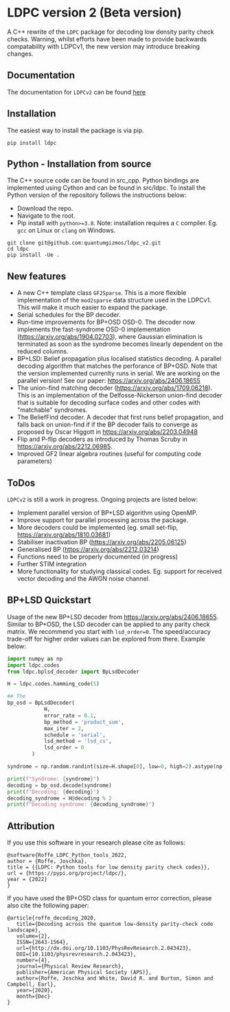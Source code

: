 # LDPC version 2 (Beta version)

A C++ rewrite of the `LDPC` package for decoding low density parity check checks.
Warning, whilst efforts have been made to provide backwards compatability with LDPCv1, the new version may introduce breaking changes.

## Documentation

The documentation for `LDPCv2` can be found [here](https://roffe.eu/software/ldpc)

## Installation

The easiest way to install the package is via pip.

```pip install ldpc```

## Python - Installation from source

The C++ source code can be found in src_cpp. Python bindings are implemented using Cython and can be found in src/ldpc. To install the Python version of the repository follows the instructions below: 

- Download the repo.
- Navigate to the root.
- Pip install with `python>=3.8`.
Note: installation requires a `C` compiler. Eg. `gcc` on Linux or `clang` on Windows.

```
git clone git@github.com:quantumgizmos/ldpc_v2.git
cd ldpc
pip install -Ue .
```


## New features

- A new C++ template class `GF2Sparse`. This is a more flexible implementation of the `mod2sparse` data structure used in the LDPCv1. This will make it much easier to expand the package.
- Serial schedules for the BP decoder.
- Run-time improvements for BP+OSD OSD-0. The decoder now implements the fast-syndrome OSD-0 implementation (https://arxiv.org/abs/1904.02703), where Gaussian elimination is terminated as soon as the syndrome becomes linearly dependent on the reduced columns.
- BP+LSD: Belief propagation plus localised statistics decoding. A parallel decoding algorithm that matches the perforance of BP+OSD. Note that the version implemented currenlty runs in serial. We are working on the parallel version! See our paper: https://arxiv.org/abs/2406.18655
- The union-find matching decoder (https://arxiv.org/abs/1709.06218). This is an implementation of the Delfosse-Nickerson union-find decoder that is suitable for decoding surface codes and other codes with "matchable" syndromes.
- The BeliefFind decoder. A decoder that first runs belief propagation, and falls back on union-find if if the BP decoder fails to converge as proposed by Oscar Higgott in https://arxiv.org/abs/2203.04948
- Flip and P-flip decoders as introduced by Thomas Scruby in https://arxiv.org/abs/2212.06985.
- Improved GF2 linear algebra routines (useful for computing code parameters)

## ToDos

`LDPCv2` is still a work in progress. Ongoing projects are listed below:
- Implement parallel version of BP+LSD algorithm using OpenMP.
- Improve support for parallel processing across the package.
- More decoders could be implemented (eg. small set-flip, https://arxiv.org/abs/1810.03681)
- Stabiliser inactivation BP (https://arxiv.org/abs/2205.06125)
- Generalised BP (https://arxiv.org/abs/2212.03214)
- Functions need to be properly documented (in progress)
- Further STIM integration
- More functionality for studying classical codes. Eg. support for received vector decoding and the AWGN noise channel.

## BP+LSD Quickstart

Usage of the new BP+LSD decoder from https://arxiv.org/abs/2406.18655. Similar to BP+OSD, the LSD decoder can be applied to any parity check matrix. We recommend you start with `lsd_order=0`. The speed/accuracy trade-off for higher order values can be explored from there. Example below:

```python
import numpy as np
import ldpc.codes
from ldpc.bplsd_decoder import BpLsdDecoder

H = ldpc.codes.hamming_code(5)

## The
bp_osd = BpLsdDecoder(
            H,
            error_rate = 0.1,
            bp_method = 'product_sum',
            max_iter = 2,
            schedule = 'serial',
            lsd_method = 'lsd_cs',
            lsd_order = 0
        )

syndrome = np.random.randint(size=H.shape[0], low=0, high=2).astype(np.uint8)

print(f"Syndrome: {syndrome}")
decoding = bp_osd.decode(syndrome)
print(f"Decoding: {decoding}")
decoding_syndrome = H@decoding % 2
print(f"Decoding syndrome: {decoding_syndrome}")
``` 

## Attribution

If you use this software in your research please cite as follows:

```
@software{Roffe_LDPC_Python_tools_2022,
author = {Roffe, Joschka},
title = {{LDPC: Python tools for low density parity check codes}},
url = {https://pypi.org/project/ldpc/},
year = {2022}
}
```

If you have used the BP+OSD class for quantum error correction, please also cite the following paper:

```
@article{roffe_decoding_2020,
   title={Decoding across the quantum low-density parity-check code landscape},
   volume={2},
   ISSN={2643-1564},
   url={http://dx.doi.org/10.1103/PhysRevResearch.2.043423},
   DOI={10.1103/physrevresearch.2.043423},
   number={4},
   journal={Physical Review Research},
   publisher={American Physical Society (APS)},
   author={Roffe, Joschka and White, David R. and Burton, Simon and Campbell, Earl},
   year={2020},
   month={Dec}
}
```